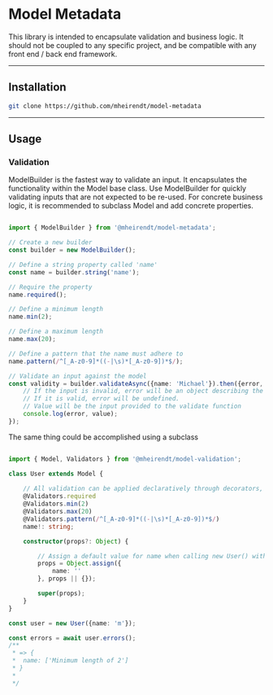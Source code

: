 # Model Metadata


This library is intended to encapsulate validation and business logic. It should not be coupled to any specific project, and be compatible with any front end / back end framework.

---

## Installation

```bash
git clone https://github.com/mheirendt/model-metadata
```

---

## Usage

### Validation

ModelBuilder is the fastest way to validate an input. It encapsulates the functionality within the Model base class. Use ModelBuilder for quickly validating inputs that are not expected to be re-used. For concrete business logic, it is recommended to subclass Model and add concrete properties.

```TypeScript

import { ModelBuilder } from '@mheirendt/model-metadata';

// Create a new builder
const builder = new ModelBuilder();

// Define a string property called 'name'
const name = builder.string('name');

// Require the property
name.required();

// Define a minimum length
name.min(2);

// Define a maximum length
name.max(20);

// Define a pattern that the name must adhere to
name.pattern(/^[_A-z0-9]*((-|\s)*[_A-z0-9])*$/);

// Validate an input against the model
const validity = builder.validateAsync({name: 'Michael'}).then({error, value} => {
    // If the input is invalid, error will be an object describing the issues with the input.
    // If it is valid, error will be undefined.
    // Value will be the input provided to the validate function
    console.log(error, value);
});

```

The same thing could be accomplished using a subclass

```Typescript

import { Model, Validators } from '@mheirendt/model-validation';

class User extends Model {
    
    // All validation can be applied declaratively through decorators, or functionally by calling the decorator function against the model instance
    @Validators.required
    @Validators.min(2)
    @Validators.max(20)
    @Validators.pattern(/^[_A-z0-9]*((-|\s)*[_A-z0-9])*$/)
    name!: string;

    constructor(props?: Object) {

        // Assign a default value for name when calling new User() with no parameters
        props = Object.assign({
            name: ''
        }, props || {});

        super(props);
    }
}

const user = new User({name: 'm'});

const errors = await user.errors();
/**
 * => {
 *  name: ['Minimum length of 2']
 * }
 * 
 */

```
